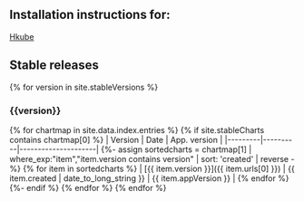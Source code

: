 ## Installation instructions for:
[Hkube](https://hkube.io/learn/install/)




## Stable releases
{% for version in site.stableVersions %}
### {{version}}
{% for chartmap in site.data.index.entries %}
{% if site.stableCharts contains chartmap[0] %}
| Version | Date | App. version |
|---------|----------|---------------------|
{%- assign sortedcharts = chartmap[1] | where_exp:"item","item.version contains version" | sort: 'created' | reverse -%}
{% for item in sortedcharts %}
| [{{ item.version }}]({{ item.urls[0] }}) | {{ item.created | date_to_long_string }} | {{ item.appVersion }} |
{% endfor %}
{%- endif %}
{% endfor %}
{% endfor %}


<!-- {% for chartmap in site.data.index.entries %}
  {% if site.stableCharts contains chartmap[0] %}
### {{ chartmap[0] }}

| Version | Date | App. version |
|---------|------|---------------------|
    {%- assign sortedcharts = chartmap[1] | sort: 'created' | reverse -%}
    {%- for chart in sortedcharts -%}
| [{{ chart.version }}]({{ chart.urls[0] }}) | {{ chart.created | date_to_long_string }} | {{ chart.appVersion }} |
    {%- endfor %}
  {%- endif %}
{% endfor %}

 -->
